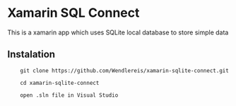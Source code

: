 # Xamarin SQL Connect

This is a xamarin app which uses SQLite local database to store simple data

## Instalation

```
    git clone https://github.com/Wendlereis/xamarin-sqlite-connect.git

    cd xamarin-sqlite-connect

    open .sln file in Visual Studio
```